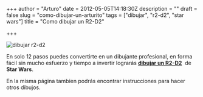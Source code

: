 +++
author = "Arturo"
date = 2012-05-05T14:18:30Z
description = ""
draft = false
slug = "como-dibujar-un-arturito"
tags = ["dibujar", "r2-d2", "star wars"]
title = "Como dibujar un R2-D2"

+++


![dibujar r2-d2](/content/images/2016/06/r2-d2-dibujar.png)

En solo 12 pasos puedes convertirte en un dibujante profesional, en forma fácil sin mucho esfuerzo y tiempo a invertir lograrás <a href="https://www.andertoons.com/cartoon-blog/2012/04/how-to-draw-a-cartoon-r2d2-tutorial.html"><strong>dibujar un R2-D2</strong></a>  de <strong>Star Wars</strong>.

En la misma página tambien podrás encontrar instrucciones para hacer otros dibujos.
